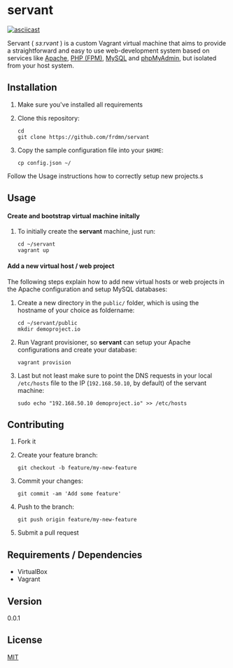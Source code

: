 # servant

[![asciicast](https://asciinema.org/a/85841.png)](https://asciinema.org/a/85841)

Servant ( *sɜːrvənt* ) is a custom Vagrant virtual machine that aims to provide a straightforward and easy to use web-development system based on services like [Apache](https://httpd.apache.org/), [PHP (FPM)](http://php-fpm.org/), [MySQL](https://www.mysql.com/) and [phpMyAdmin](https://www.phpmyadmin.net/), but isolated from your host system.

## Installation

1. Make sure you've installed all requirements
2. Clone this repository:

    ```shell
    cd
    git clone https://github.com/frdmn/servant
    ```

3. Copy the sample configuration file into your `$HOME`:

    ```shell
    cp config.json ~/
    ```

Follow the Usage instructions how to correctly setup new projects.s
    
## Usage

#### Create and bootstrap virtual machine initally

1. To initially create the **servant** machine, just run:

    ```shell
    cd ~/servant
    vagrant up
    ```

#### Add a new virtual host / web project

The following steps explain how to add new virtual hosts or web projects in the Apache configuration and setup MySQL databases:

1. Create a new directory in the `public/` folder, which is using the hostname of your choice as foldername:

    ```shell
    cd ~/servant/public
    mkdir demoproject.io
    ```

2. Run Vagrant provisioner, so **servant** can setup your Apache configurations and create your database:

    ```shell
    vagrant provision
    ```

3. Last but not least make sure to point the DNS requests in your local `/etc/hosts` file to the IP (`192.168.50.10`, by default) of the servant machine:

    ```shell
    sudo echo "192.168.50.10 demoproject.io" >> /etc/hosts
    ```

## Contributing

1. Fork it
2. Create your feature branch:

    ```shell
    git checkout -b feature/my-new-feature
    ```

3. Commit your changes:

    ```shell
    git commit -am 'Add some feature'
    ```

4. Push to the branch:

    ```shell
    git push origin feature/my-new-feature
    ```

5. Submit a pull request

## Requirements / Dependencies

* VirtualBox
* Vagrant

## Version

0.0.1

## License

[MIT](LICENSE)
